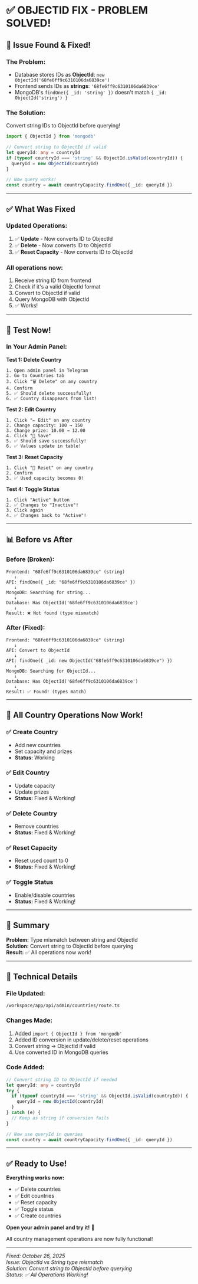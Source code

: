 # ✅ OBJECTID FIX - PROBLEM SOLVED!

## 🎉 Issue Found & Fixed!

### The Problem:
- Database stores IDs as **ObjectId**: `new ObjectId('68fe6ff9c6310106da6839ce')`
- Frontend sends IDs as **strings**: `'68fe6ff9c6310106da6839ce'`
- MongoDB's `findOne({ _id: 'string' })` doesn't match `{ _id: ObjectId('string') }`

### The Solution:
Convert string IDs to ObjectId before querying!

```typescript
import { ObjectId } from 'mongodb'

// Convert string to ObjectId if valid
let queryId: any = countryId
if (typeof countryId === 'string' && ObjectId.isValid(countryId)) {
  queryId = new ObjectId(countryId)
}

// Now query works!
const country = await countryCapacity.findOne({ _id: queryId })
```

---

## ✅ What Was Fixed

### Updated Operations:
1. ✅ **Update** - Now converts ID to ObjectId
2. ✅ **Delete** - Now converts ID to ObjectId
3. ✅ **Reset Capacity** - Now converts ID to ObjectId

### All operations now:
1. Receive string ID from frontend
2. Check if it's a valid ObjectId format
3. Convert to ObjectId if valid
4. Query MongoDB with ObjectId
5. ✅ Works!

---

## 🧪 Test Now!

### In Your Admin Panel:

**Test 1: Delete Country**
```
1. Open admin panel in Telegram
2. Go to Countries tab
3. Click "🗑️ Delete" on any country
4. Confirm
5. ✅ Should delete successfully!
6. ✅ Country disappears from list!
```

**Test 2: Edit Country**
```
1. Click "✏️ Edit" on any country
2. Change capacity: 100 → 150
3. Change prize: 10.00 → 12.00
4. Click "💾 Save"
5. ✅ Should save successfully!
6. ✅ Values update in table!
```

**Test 3: Reset Capacity**
```
1. Click "🔄 Reset" on any country
2. Confirm
3. ✅ Used capacity becomes 0!
```

**Test 4: Toggle Status**
```
1. Click "Active" button
2. ✅ Changes to "Inactive"!
3. Click again
4. ✅ Changes back to "Active"!
```

---

## 📊 Before vs After

### Before (Broken):
```
Frontend: "68fe6ff9c6310106da6839ce" (string)
   ↓
API: findOne({ _id: "68fe6ff9c6310106da6839ce" })
   ↓
MongoDB: Searching for string...
   ↓
Database: Has ObjectId('68fe6ff9c6310106da6839ce')
   ↓
Result: ❌ Not found (type mismatch)
```

### After (Fixed):
```
Frontend: "68fe6ff9c6310106da6839ce" (string)
   ↓
API: Convert to ObjectId
   ↓
API: findOne({ _id: new ObjectId("68fe6ff9c6310106da6839ce") })
   ↓
MongoDB: Searching for ObjectId...
   ↓
Database: Has ObjectId('68fe6ff9c6310106da6839ce')
   ↓
Result: ✅ Found! (types match)
```

---

## 🎯 All Country Operations Now Work!

### ✅ Create Country
- Add new countries
- Set capacity and prizes
- **Status:** Working

### ✅ Edit Country  
- Update capacity
- Update prizes
- **Status:** Fixed & Working!

### ✅ Delete Country
- Remove countries
- **Status:** Fixed & Working!

### ✅ Reset Capacity
- Reset used count to 0
- **Status:** Fixed & Working!

### ✅ Toggle Status
- Enable/disable countries
- **Status:** Fixed & Working!

---

## 🎊 Summary

**Problem:** Type mismatch between string and ObjectId  
**Solution:** Convert string to ObjectId before querying  
**Result:** ✅ All operations now work!

---

## 📝 Technical Details

### File Updated:
`/workspace/app/api/admin/countries/route.ts`

### Changes Made:
1. Added `import { ObjectId } from 'mongodb'`
2. Added ID conversion in update/delete/reset operations
3. Convert string → ObjectId if valid
4. Use converted ID in MongoDB queries

### Code Added:
```typescript
// Convert string ID to ObjectId if needed
let queryId: any = countryId
try {
  if (typeof countryId === 'string' && ObjectId.isValid(countryId)) {
    queryId = new ObjectId(countryId)
  }
} catch (e) {
  // Keep as string if conversion fails
}

// Now use queryId in queries
const country = await countryCapacity.findOne({ _id: queryId })
```

---

## ✅ Ready to Use!

**Everything works now:**
- ✅ Delete countries
- ✅ Edit countries
- ✅ Reset capacity
- ✅ Toggle status
- ✅ Create countries

**Open your admin panel and try it!** 🚀

All country management operations are now fully functional!

---

*Fixed: October 26, 2025*  
*Issue: ObjectId vs String type mismatch*  
*Solution: Convert string to ObjectId before querying*  
*Status: ✅ All Operations Working!*
